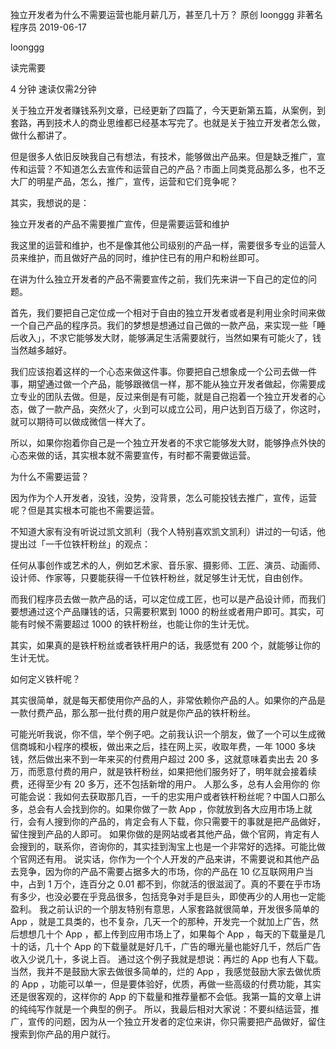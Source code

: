 独立开发者为什么不需要运营也能月薪几万，甚至几十万？
原创 loonggg 非著名程序员 2019-06-17

loonggg

读完需要

4
分钟
速读仅需2分钟

关于独立开发者赚钱系列文章，已经更新了四篇了，今天更新第五篇，从案例，到套路，再到技术人的商业思维都已经基本写完了。也就是关于独立开发者怎么做，做什么都讲了。

但是很多人依旧反映我自己有想法，有技术，能够做出产品来。但是缺乏推广，宣传和运营？不知道怎么去宣传和运营自己的产品？市面上同类竞品那么多，也不乏大厂的明星产品，怎么，推广，宣传，运营和它们竞争呢？

其实，我想说的是：


独立开发者的产品不需要推广宣传，但是需要运营和维护



我这里的运营和维护，也不是像其他公司级别的产品一样，需要很多专业的运营人员来维护，而且做好产品的同时，维护住已有的用户和粉丝即可。

在讲为什么独立开发者的产品不需要宣传之前，我们先来讲一下自己的定位的问题。

首先，我们要把自己定位成一个相对于自由的独立开发者或者是利用业余时间来做一个自己产品的程序员。我们的梦想是想通过自己做的一款产品，来实现一些「睡后收入」，不求它能够发大财，能够满足生活需要就行，当然如果有可能火了，钱当然越多越好。

我们应该抱着这样的一个心态来做这件事。你要把自己想象成一个公司去做一件事，期望通过做一个产品，能够跟微信一样，那不能从独立开发者做起，你需要成立专业的团队去做。但是，反过来倒是有可能，就是自己抱着一个独立开发者的心态，做了一款产品，突然火了，火到可以成立公司，用户达到百万级了，你这时，就可以期待可以做成微信一样大了。

所以，如果你抱着你自己是一个独立开发者的不求它能够发大财，能够挣点外快的心态来做的话，其实根本就不需要宣传，有时都不需要做运营。

为什么不需要运营？

因为作为个人开发者，没钱，没势，没背景，怎么可能投钱去推广，宣传，运营呢？但是其实根本可能也不需要运营。

不知道大家有没有听说过凯文凯利（我个人特别喜欢凯文凯利）讲过的一句话，他提出过「一千位铁杆粉丝」的观点：

任何从事创作或艺术的人，例如艺术家、音乐家、摄影师、工匠、演员、动画师、设计师、作家等，只要能获得一千位铁杆粉丝，就足够生计无忧，自由创作。

而我们程序员去做一款产品的话，可以定位成工匠，也可以是产品设计师，而我们要想通过这个产品赚钱的话，只需要积累到 1000 的粉丝或者用户即可。其实，可能有时候不需要超过 1000 的铁杆粉丝，也能让你的生计无忧。

其实，如果真的是铁杆粉丝或者铁杆用户的话，我感觉有 200 个，就能够让你的生计无忧。

如何定义铁杆呢？

其实很简单，就是每天都使用你产品的人，非常依赖你产品的人。如果你的产品是一款付费产品，那么那一批付费的用户就是你产品的铁杆粉丝。

可能光听我说，你不信，举个例子吧。之前我认识一个朋友，做了一个可以生成微信商城和小程序的模板，做出来之后，挂在网上买，收取年费，一年 1000 多块钱，然后做出来不到一年来买的付费用户超过 200 多，这就意味着卖出去 20 多万，而愿意付费的用户，就是铁杆粉丝，如果把他们服务好了，明年就会接着续费，还得至少有 20 多万，还不包括新增的用户。
人那么多，总有人会用你的
你可能会说：我如何去获取那几百，一千的忠实用户或者铁杆粉丝呢？中国人口那么多，总会有人会找到你的。如果你做了一款 App ，你就放到各大应用市场上就行，会有人搜到你的产品的，肯定会有人下载，你只需要干的事就是把产品做好，留住搜到产品的人即可。
如果你做的是网站或者其他产品，做个官网，肯定有人会搜到的，联系你，咨询你的，其实挂到淘宝上也是一个非常好的选择。可能比做个官网还有用。
说实话，你作为一个个人开发的产品来讲，不需要说和其他产品去竞争，因为你的产品不需要占据多大的市场，你的产品在 10 亿互联网用户当中，占到 1 万个，连百分之 0.01 都不到，你就活的很滋润了。真的不要在乎市场有多少，也没必要在乎竞品很多，包括竞争对手是巨头，即使再少的人用也一定能盈利。
我之前认识的一个朋友特别有意思，人家套路就很简单，开发很多简单的 App ，就是工具类的，也不复杂，几天一个的那种，开发完一个就加上广告，然后想想几十个 App ，都上传到应用市场上了，如果每个 App ，每天的下载量是几十的话，几十个 App 的下载量就是好几千，广告的曝光量也能好几千，然后广告收入少说几十，多说上百。
通过这个例子我就是想说：再烂的 App 也有人下载。当然，我并不是鼓励大家去做很多简单的，烂的 App ，我感觉鼓励大家去做优质的 App ，功能可以单一，但是要体验好，优质，再做一些高级的付费功能，其实还是很客观的，这样你的 App 的下载量和推荐量都不会低。我第一篇的文章上讲的纯纯写作就是一个典型的例子。
所以，我最后相对大家说：不要纠结运营，推广，宣传的问题，因为从一个独立开发者的定位来讲，你只需要把产品做好，留住搜索到你产品的用户就行。
